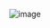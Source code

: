 ![image](https://github.com/prateekjoshi44/bunk-assist-app/assets/112314777/ec982a34-b011-49b1-ac6c-a6077088a05a)

